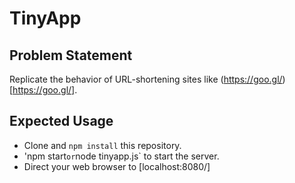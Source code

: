 # TinyApp

## Problem Statement

Replicate the behavior of URL-shortening sites like (https://goo.gl/)[https://goo.gl/].

## Expected Usage

- Clone and `npm install` this repository.
- 'npm start` or `node tinyapp.js` to start the server.
- Direct your web browser to [localhost:8080/]